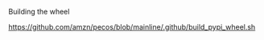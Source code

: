 

Building the wheel

https://github.com/amzn/pecos/blob/mainline/.github/build_pypi_wheel.sh






